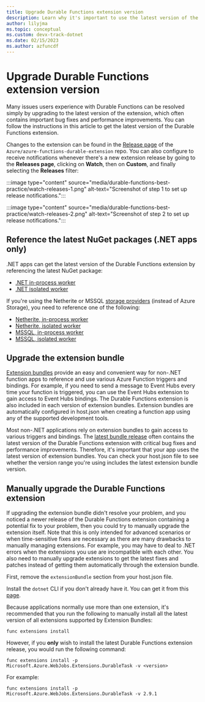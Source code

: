 ```yaml
---
title: Upgrade Durable Functions extension version
description: Learn why it's important to use the latest version of the Durable Functions extension and how to upgrade to the latest.
author: lilyjma
ms.topic: conceptual
ms.custom: devx-track-dotnet
ms.date: 02/15/2023
ms.author: azfuncdf
---
```


# Upgrade Durable Functions extension version


Many issues users experience with Durable Functions can be resolved simply by upgrading to the latest version of the extension, which often contains important bug fixes and performance improvements. You can follow the instructions in this article to get the latest version of the Durable Functions extension. 

Changes to the extension can be found in the [Release page](https://github.com/Azure/azure-functions-durable-extension/releases) of the `Azure/azure-functions-durable-extension` repo. You can also configure to receive notifications whenever there's a new extension release by going to the **Releases page**, clicking on **Watch**, then on **Custom**, and finally selecting the **Releases** filter:

:::image type="content" source="media/durable-functions-best-practice/watch-releases-1.png" alt-text="Screenshot of step 1 to set up release notifications.":::

:::image type="content" source="media/durable-functions-best-practice/watch-releases-2.png" alt-text="Screenshot of step 2 to set up release notifications.":::

## Reference the latest NuGet packages (.NET apps only)
.NET apps can get the latest version of the Durable Functions extension by referencing the latest NuGet package: 

* [.NET in-process worker](https://www.nuget.org/packages/Microsoft.Azure.WebJobs.Extensions.DurableTask)
* [.NET isolated worker](https://www.nuget.org/packages/Microsoft.Azure.Functions.Worker.Extensions.DurableTask)

If you're using the Netherite or MSSQL [storage providers](durable-functions-storage-providers.md) (instead of Azure Storage), you need to reference one of the following:

* [Netherite, in-process worker](https://www.nuget.org/packages/Microsoft.Azure.DurableTask.Netherite.AzureFunctions)
* [Netherite, isolated worker](https://www.nuget.org/packages/Microsoft.Azure.Functions.Worker.Extensions.DurableTask.Netherite)
* [MSSQL, in-process worker](https://www.nuget.org/packages/Microsoft.DurableTask.SqlServer.AzureFunctions)
* [MSSQL, isolated worker](https://www.nuget.org/packages/Microsoft.Azure.Functions.Worker.Extensions.DurableTask.SqlServer)

## Upgrade the extension bundle 
[Extension bundles](../extension-bundles.md) provide an easy and convenient way for non-.NET function apps to reference and use various Azure Function triggers and bindings. For example, if you need to send a message to Event Hubs every time your function is triggered, you can use the Event Hubs extension to gain access to Event Hubs bindings. The Durable Functions extension is also included in each version of extension bundles. Extension bundles are automatically configured in host.json when creating a function app using any of the supported development tools. 

Most non-.NET applications rely on extension bundles to gain access to various triggers and bindings. The [latest bundle release](https://github.com/Azure/azure-functions-extension-bundles) often contains the latest version of the Durable Functions extension with critical bug fixes and performance improvements. Therefore, it's important that your app uses the latest version of extension bundles. You can check your host.json file to see whether the version range you're using includes the latest extension bundle version. 

## Manually upgrade the Durable Functions extension
If upgrading the extension bundle didn't resolve your problem, and you noticed a newer release of the Durable Functions extension containing a potential fix to your problem, then you could try to manually upgrade the extension itself. Note that this is only intended for advanced scenarios or when time-sensitive fixes are necessary as there are many drawbacks to manually managing extensions. For example, you may have to deal to .NET errors when the extensions you use are incompatible with each other. You also need to manually upgrade extensions to get the latest fixes and patches instead of getting them automatically through the extension bundle.

First, remove the `extensionBundle` section from your host.json file.

Install the `dotnet` CLI if you don't already have it. You can get it from this [page](https://www.microsoft.com/net/download/).

Because applications normally use more than one extension, it's recommended that you run the following to manually install all the latest version of all extensions supported by Extension Bundles:

```console
func extensions install
```

However, if you **only** wish to install the latest Durable Functions extension release, you would run the following command: 

```console
func extensions install -p Microsoft.Azure.WebJobs.Extensions.DurableTask -v <version>
```

For example:

```console
func extensions install -p Microsoft.Azure.WebJobs.Extensions.DurableTask -v 2.9.1
```
